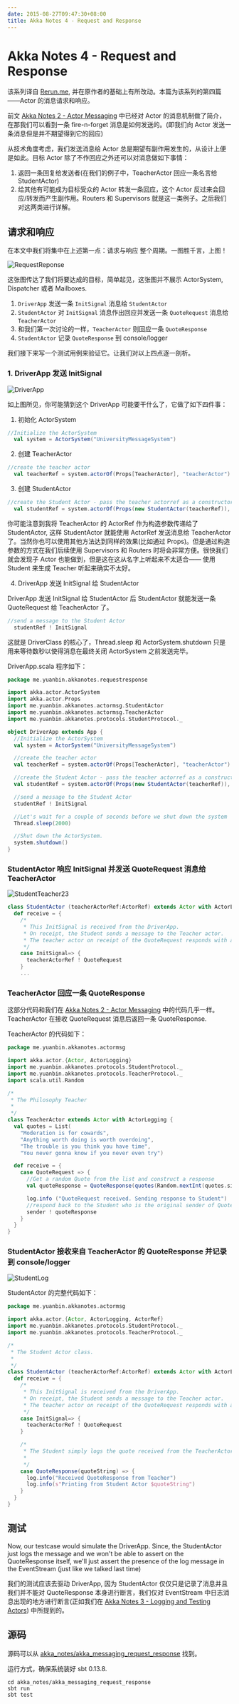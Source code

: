 ```yaml
---
date: 2015-08-27T09:47:30+08:00
title: Akka Notes 4 - Request and Response
---
```


# Akka Notes 4 - Request and Response

该系列译自 [Rerun.me](http://rerun.me/), 并在原作者的基础上有所改动。本篇为该系列的第四篇——Actor 的消息请求和响应。

前文 [Akka Notes 2 - Actor Messaging](http://blog.yuanbin.me/posts/2015/08/Akka-Notes-Actor-Messaging.html) 中已经对 Actor 的消息机制做了简介，在那我们可以看到一条 fire-n-forget 消息是如何发送的。(即我们向 Actor 发送一条消息但是并不期望得到它的回应)

从技术角度考虑，我们发送消息给 Actor 总是期望有副作用发生的，从设计上便是如此。目标 Actor 除了不作回应之外还可以对消息做如下事情：

1. 返回一条回复给发送者(在我们的例子中，TeacherActor 回应一条名言给 StudentActor)
2. 给其他有可能成为目标受众的 Actor 转发一条回应，这个 Actor 反过来会回应/转发而产生副作用。Routers 和 Supervisors 就是这一类例子。之后我们对这两类进行详解。

## 请求和响应

在本文中我们将集中在上述第一点：请求与响应 整个周期。一图胜千言，上图！

![RequestReponse](http://7xojrx.com1.z0.glb.clouddn.com/images/misc/akka_RequestReponse.png-q75)

<!--more-->

这张图传达了我们将要达成的目标，简单起见，这张图并不展示 ActorSystem, Dispatcher 或者 Mailboxes.

1. `DriverApp` 发送一条 `InitSignal` 消息给 `StudentActor`
2. `StudentActor` 对 `InitSignal` 消息作出回应并发送一条 `QuoteRequest` 消息给 `TeacherActor`
3. 和我们第一次讨论的一样，`TeacherActor` 则回应一条 `QuoteResponse`
4. `StudentActor` 记录 `QuoteResponse` 到 console/logger

我们接下来写一个测试用例来验证它。让我们对以上四点逐一剖析。

### 1. DriverApp 发送 InitSignal

![DriverApp](http://7xojrx.com1.z0.glb.clouddn.com/images/misc/akka_DriverApp.png-q75)

如上图所见，你可能猜到这个 DriverApp 可能要干什么了，它做了如下四件事：

1. 初始化 ActorSystem

```scala
//Initialize the ActorSystem
  val system = ActorSystem("UniversityMessageSystem")
```

2. 创建 TeacherActor

```scala
//create the teacher actor
  val teacherRef = system.actorOf(Props[TeacherActor], "teacherActor")
```

3. 创建 StudentActor

```scala
//create the Student Actor - pass the teacher actorref as a constructor parameter to StudentActor
  val studentRef = system.actorOf(Props(new StudentActor(teacherRef)), "studentActor")
```

你可能注意到我将 TeacherActor 的 ActorRef 作为构造参数传递给了 StudentActor, 这样 StudentActor 就能使用 ActorRef 发送消息给 TeacherActor 了。当然你也可以使用其他方法达到同样的效果(比如通过 Props)。但是通过构造参数的方式在我们后续使用 Supervisors 和 Routers 时将会非常方便。很快我们就会发现子 Actor 也能做到，但是这在这从名字上听起来不太适合—— 使用 Student 来生成 Teacher 听起来确实不太好。

4. DriverApp 发送 InitSignal 给 StudentActor

DriverApp 发送 InitSignal 给 StudentActor 后 StudentActor 就能发送一条 QuoteRequest 给 TeacherActor 了。

```scala
//send a message to the Student Actor
  studentRef ! InitSignal
```

这就是 DriverClass 的核心了，Thread.sleep 和 ActorSystem.shutdown 只是用来等待数秒以使得消息在最终关闭 ActorSystem 之前发送完毕。

DriverApp.scala 程序如下：

```scala
package me.yuanbin.akkanotes.requestresponse

import akka.actor.ActorSystem
import akka.actor.Props
import me.yuanbin.akkanotes.actormsg.StudentActor
import me.yuanbin.akkanotes.actormsg.TeacherActor
import me.yuanbin.akkanotes.protocols.StudentProtocol._

object DriverApp extends App {
  //Initialize the ActorSystem
  val system = ActorSystem("UniversityMessageSystem")

  //create the teacher actor
  val teacherRef = system.actorOf(Props[TeacherActor], "teacherActor")

  //create the Student Actor - pass the teacher actorref as a constructor parameter to StudentActor
  val studentRef = system.actorOf(Props(new StudentActor(teacherRef)), "studentActor")

  //send a message to the Student Actor
  studentRef ! InitSignal

  //Let's wait for a couple of seconds before we shut down the system
  Thread.sleep(2000)

  //Shut down the ActorSystem.
  system.shutdown()
}
```

### StudentActor 响应 InitSignal 并发送 QuoteRequest 消息给 TeacherActor

![StudentTeacher23](http://7xojrx.com1.z0.glb.clouddn.com/images/misc/akka_StudentTeacher23.png-q75)

```scala
class StudentActor (teacherActorRef:ActorRef) extends Actor with ActorLogging {
  def receive = {
    /*
     * This InitSignal is received from the DriverApp. 
     * On receipt, the Student sends a message to the Teacher actor. 
     * The teacher actor on receipt of the QuoteRequest responds with a QuoteResponse 
     */
    case InitSignal=> {
      teacherActorRef ! QuoteRequest
    }
    ...
```

### TeacherActor 回应一条 QuoteResponse

这部分代码和我们在 [Akka Notes 2 - Actor Messaging](http://blog.yuanbin.me/posts/2015/08/Akka-Notes-Actor-Messaging.html) 中的代码几乎一样。TeacherActor 在接收 QuoteRequest 消息后返回一条 QuoteResponse.

TeacherActor 的代码如下：

```scala
package me.yuanbin.akkanotes.actormsg

import akka.actor.{Actor, ActorLogging}
import me.yuanbin.akkanotes.protocols.StudentProtocol._
import me.yuanbin.akkanotes.protocols.TeacherProtocol._
import scala.util.Random

/*
 * The Philosophy Teacher
 *
 */
class TeacherActor extends Actor with ActorLogging {
  val quotes = List(
    "Moderation is for cowards",
    "Anything worth doing is worth overdoing",
    "The trouble is you think you have time",
    "You never gonna know if you never even try")

  def receive = {
    case QuoteRequest => {
      //Get a random Quote from the list and construct a response
      val quoteResponse = QuoteResponse(quotes(Random.nextInt(quotes.size)))

      log.info ("QuoteRequest received. Sending response to Student")
      //respond back to the Student who is the original sender of QuoteRequest
      sender ! quoteResponse
    }
  }
}
```

### StudentActor 接收来自 TeacherActor 的 QuoteResponse 并记录到 console/logger

![StudentLog](http://7xojrx.com1.z0.glb.clouddn.com/images/misc/akka_StudentLog.png-q75)

StudentActor 的完整代码如下：

```scala
package me.yuanbin.akkanotes.actormsg

import akka.actor.{Actor, ActorLogging, ActorRef}
import me.yuanbin.akkanotes.protocols.StudentProtocol._
import me.yuanbin.akkanotes.protocols.TeacherProtocol._

/*
 * The Student Actor class. 
 * 
 */
class StudentActor (teacherActorRef:ActorRef) extends Actor with ActorLogging {
  def receive = {
    /*
     * This InitSignal is received from the DriverApp. 
     * On receipt, the Student sends a message to the Teacher actor. 
     * The teacher actor on receipt of the QuoteRequest responds with a QuoteResponse 
     */
    case InitSignal=> {
      teacherActorRef ! QuoteRequest
    }

    /*
     * The Student simply logs the quote received from the TeacherActor
     * 
     */
    case QuoteResponse(quoteString) => {
      log.info("Received QuoteResponse from Teacher")
      log.info(s"Printing from Student Actor $quoteString")
    }
  }
}
```

## 测试


Now, our testcase would simulate the DriverApp. Since, the StudentActor just logs the message and we won't be able to assert on the QuoteResponse itself, we'll just assert the presence of the log message in the EventStream (just like we talked last time)

我们的测试应该去驱动 DriverApp, 因为 StudentActor 仅仅只是记录了消息并且我们并不能对 QuoteResponse 本身进行断言，我们仅对 EventStream 中日志消息出现的地方进行断言(正如我们在 [Akka Notes 3 - Logging and Testing Actors](http://blog.yuanbin.me/posts/2015/08/Akka-Notes-Logging-and-Testing-Actors.html)) 中所提到的。

## 源码

源码可以从 [akka_notes/akka_messaging_request_response](https://github.com/billryan/akka_notes/tree/master/akka_messaging_request_response) 找到。

运行方式，确保系统装好 sbt 0.13.8.

```
cd akka_notes/akka_messaging_request_response
sbt run
sbt test
```